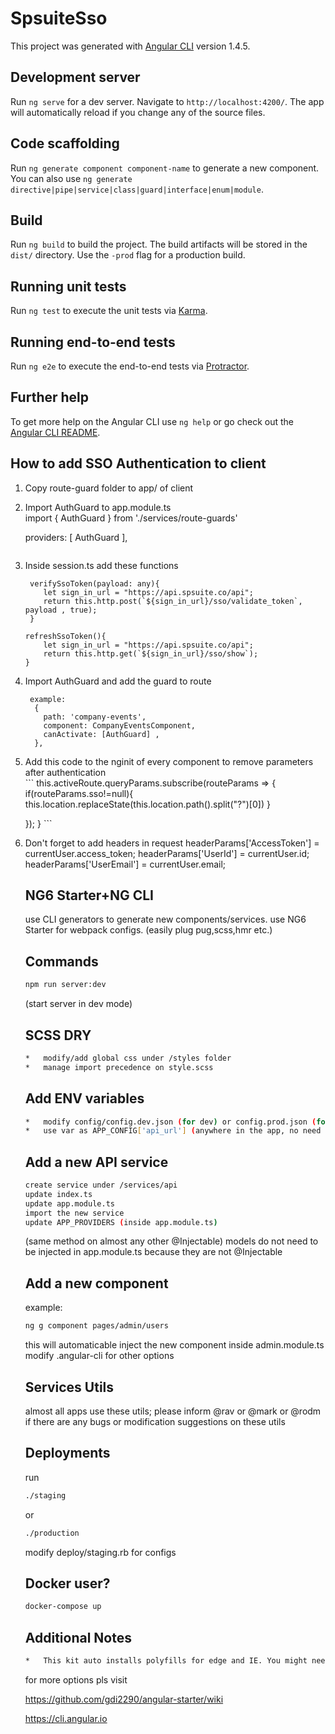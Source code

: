# SpsuiteSso

This project was generated with [Angular CLI](https://github.com/angular/angular-cli) version 1.4.5.

## Development server

Run `ng serve` for a dev server. Navigate to `http://localhost:4200/`. The app will automatically reload if you change any of the source files.

## Code scaffolding

Run `ng generate component component-name` to generate a new component. You can also use `ng generate directive|pipe|service|class|guard|interface|enum|module`.

## Build

Run `ng build` to build the project. The build artifacts will be stored in the `dist/` directory. Use the `-prod` flag for a production build.

## Running unit tests

Run `ng test` to execute the unit tests via [Karma](https://karma-runner.github.io).

## Running end-to-end tests

Run `ng e2e` to execute the end-to-end tests via [Protractor](http://www.protractortest.org/).

## Further help

To get more help on the Angular CLI use `ng help` or go check out the [Angular CLI README](https://github.com/angular/angular-cli/blob/master/README.md).

## How to add SSO Authentication to client
 1. Copy route-guard folder to app/ of client
 2. Import AuthGuard  to app.module.ts <br />
    import {
    AuthGuard
    } from './services/route-guards'

    providers: [
    AuthGuard
    ],
    ```
 3. Inside session.ts add these functions<br />
    ```
     verifySsoToken(payload: any){
        let sign_in_url = "https://api.spsuite.co/api";
        return this.http.post(`${sign_in_url}/sso/validate_token`, payload , true);
     }
    ```
    ```
    refreshSsoToken(){
        let sign_in_url = "https://api.spsuite.co/api";
        return this.http.get(`${sign_in_url}/sso/show`);
    }
    ```
 4. Import AuthGuard and add the guard to route<br />
    ```
     example:
      {
        path: 'company-events',
        component: CompanyEventsComponent,
        canActivate: [AuthGuard] ,
      },
    ```
  5. Add this code to the nginit of every component to remove parameters after authentication<br />
    ```
    this.activeRoute.queryParams.subscribe(routeParams => {
        if(routeParams.sso!=null){
            this.location.replaceState(this.location.path().split("?")[0])
        }

        });
    }
    ```
  6. Don't forget to add headers in request
        headerParams['AccessToken'] = currentUser.access_token;
        headerParams['UserId'] = currentUser.id;
        headerParams['UserEmail'] = currentUser.email;


        ## NG6 Starter+NG CLI

        use CLI generators to generate new components/services.
        use NG6 Starter for webpack configs. (easily plug pug,scss,hmr etc.)

        ## Commands
        ```bash
        npm run server:dev
        ```
        (start server in dev mode)

        ## SCSS DRY
        ```sh
        *   modify/add global css under /styles folder
        *   manage import precedence on style.scss
        ```

        ## Add ENV variables
        ```sh
        *   modify config/config.dev.json (for dev) or config.prod.json (for prod)
        *   use var as APP_CONFIG['api_url'] (anywhere in the app, no need for extra imports)
        ```

        ## Add a new API service
        ```sh
        create service under /services/api
        update index.ts
        update app.module.ts
        import the new service
        update APP_PROVIDERS (inside app.module.ts)
        ```
        (same method on almost any other @Injectable)
        models do not need to be injected in app.module.ts because they are not @Injectable

        ## Add a new component
        example:
        ```sh
        ng g component pages/admin/users
        ```

        this will automaticable inject the new component inside admin.module.ts
        modify .angular-cli for other options


        ## Services Utils
        almost all apps use these utils; please inform @rav or @mark or @rodm if there are any bugs or modification suggestions on these utils

        ## Deployments
        run
        ```sh
        ./staging
        ```
        or
        ```sh
        ./production
        ```

        modify deploy/staging.rb for configs


        ## Docker user?
        ```sh
        docker-compose up
        ```

        ## Additional Notes
        ```sh
        *   This kit auto installs polyfills for edge and IE. You might need to uninstall these if you want to install other webpack related pollyfills.
        ```

        for more options pls visit

        https://github.com/gdi2290/angular-starter/wiki

        https://cli.angular.io
